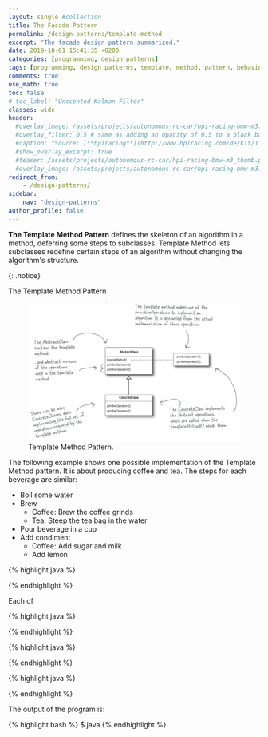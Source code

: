 ```yaml
---
layout: single #collection
title: The Facade Pattern
permalink: /design-patterns/template-method
excerpt: "The facade design pattern summarized."
date: 2019-10-01 15:41:35 +0200
categories: [programming, design patterns]
tags: [programming, design patterns, template, method, pattern, behavioral]
comments: true
use_math: true
toc: false
# toc_label: "Unscented Kalman Filter"
classes: wide
header:
  #overlay_image: /assets/projects/autonomous-rc-car/hpi-racing-bmw-m3.png
  #overlay_filter: 0.5 # same as adding an opacity of 0.5 to a black background
  #caption: "Source: [**hpiracing**](http://www.hpiracing.com/de/kit/114343)"
  #show_overlay_excerpt: true
  #teaser: /assets/projects/autonomous-rc-car/hpi-racing-bmw-m3_thumb.png
  #overlay_image: /assets/projects/autonomous-rc-car/hpi-racing-bmw-m3.png
redirect_from:
    - /design-patterns/
sidebar:
    nav: "design-patterns"
author_profile: false
---
```


<p>
<b>The Template Method Pattern</b> defines the skeleton of an algorithm in a method,
deferring some steps to subclasses. 
Template Method lets subclasses redefine certain steps of an algorithm without changing the algorithm's structure.
</p>
{: .notice}

The Template Method Pattern 

<figure>
    <a href="/assets/pages/design-patterns/template-method-pattern.png"><img src="/assets/pages/design-patterns/template-method-pattern.png"></a>
    <figcaption>Template Method Pattern.</figcaption>
</figure>


The following example shows one possible implementation of the Template Method pattern.
It is about producing coffee and tea. The steps for each beverage are similar:

- Boil some water
- Brew
    - Coffee: Brew the coffee grinds
    - Tea: Steep the tea bag in the water
- Pour beverage in a cup
- Add condiment
    - Coffee: Add sugar and milk
    - Add lemon


{% highlight java %}

{% endhighlight %}

Each of 

{% highlight java %}

{% endhighlight %}


{% highlight java %}

{% endhighlight %}



{% highlight java %}

{% endhighlight %}


The output of the program is:

{% highlight bash %}
$ java 
{% endhighlight %}
